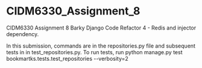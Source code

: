 # CIDM6330_Assignment_8
CIDM6330 Assignment 8 Barky Django Code Refactor 4 - Redis and injector dependency.

In this submission, commands are in the repositories.py file and subsequent tests in in test_repositories.py.
To run tests, run python manage.py test bookmartks.tests.test_repositories --verbosity=2

